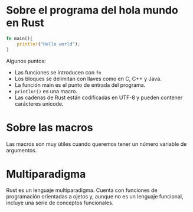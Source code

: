 # Sobre el programa del hola mundo en Rust

```rust
fn main(){
    println!("Hello world");
}
```

Algunos puntos:
- Las funciones se introducen con `fn`
- Los bloques se delimitan con llaves como en C, C++ y Java.
- La función main es el punto de entrada del programa.
- `println!()` es una macro.
- Las cadenas de Rust están codificadas en UTF-8 y pueden contener carácteres unicode.

# Sobre las macros

Las macros son muy útiles cuando queremos tener un número variable de argumentos.

# Multiparadigma

Rust es un lenguaje multiparadigma. Cuenta con funciones de programación orientadas a  ojetos y, aunque no es un lenguaje funcional, incluye una serie de conceptos funcionales.
